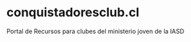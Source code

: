 conquistadoresclub.cl
=====================

Portal de Recursos para clubes del ministerio joven de la IASD
